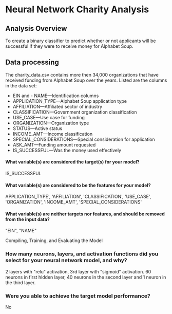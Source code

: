 # Neural Network Charity Analysis

## Analysis Overview
To create a binary classifier to predict whether or not applicants will be successful if they were to receive money for Alphabet Soup.

## Data processing 
The charity_data.csv contains more then 34,000 organizations that have received funding from Alphabet Soup over the years. Listed are the columns in the data set:
-  EIN and  - NAME—Identification columns
- APPLICATION_TYPE—Alphabet Soup application type
- AFFILIATION—Affiliated sector of industry
- CLASSIFICATION—Government organization classification
- USE_CASE—Use case for funding
- ORGANIZATION—Organization type
- STATUS—Active status
- INCOME_AMT—Income classification
- SPECIAL_CONSIDERATIONS—Special consideration for application
- ASK_AMT—Funding amount requested
- IS_SUCCESSFUL—Was the money used effectively

#### What variable(s) are considered the target(s) for your model?
IS_SUCCESSFUL 

#### What variable(s) are considered to be the features for your model?
APPLICATION_TYPE',
 'AFFILIATION',
 'CLASSIFICATION',
 'USE_CASE',
 'ORGANIZATION',
 'INCOME_AMT',
 'SPECIAL_CONSIDERATIONS'

#### What variable(s) are neither targets nor features, and should be removed from the input data?
"EIN", "NAME"

Compiling, Training, and Evaluating the Model
### How many neurons, layers, and activation functions did you select for your neural network model, and why?
2 layers with "relu" activation, 3rd layer with "sigmoid" activation.  60 neurons in first hidden layer, 40 neurons in the second layer and 1 neuron in the third layer.
### Were you able to achieve the target model performance?
No

